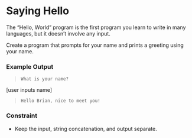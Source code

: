 # Saying Hello
The “Hello, World” program is the first program you learn to write in many
languages, but it doesn’t involve any input.

Create a program that prompts for your name and prints a greeting using your
name.

### **Example Output**
>`What is your name?`

[user inputs name]

>`Hello Brian, nice to meet you!`

### **Constraint**
- Keep the input, string concatenation, and output separate.